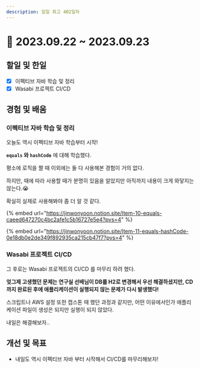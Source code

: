 ```yaml
---
description: 일일 회고 402일차
---
```


# 🙂 2023.09.22 \~ 2023.09.23

## 할일 및 한일&#x20;

* [x] 이펙티브 자바 학습 및 정리&#x20;
* [x] Wasabi 프로젝트 CI/CD&#x20;

## 경험 및 배움&#x20;

### 이펙티브 자바 학습 및 정리&#x20;

오늘도 역시 이펙티브 자바 학습부터 시작!

**`equals` 와 `hashCode`** 에 대해 학습했다.

평소에 로직을 짤 때 이외에는 둘 다 사용해본 경험이 거의 없다.

하지만, 때에 따라 사용할 때가 분명히 있음을 알았지만 아직까지 내용이 크게 와닿지는 않는다.😭

확실히 실제로 사용해봐야 좀 더 알 것 같다.

{% embed url="https://jinwonyoon.notion.site/Item-10-equals-caeed647270c4bc2afe1c5b16727e5e4?pvs=4" %}

{% embed url="https://jinwonyoon.notion.site/Item-11-equals-hashCode-0e18db0e2de349f892935ca215cb47f7?pvs=4" %}

### Wasabi 프로젝트 CI/CD&#x20;

그 후로는 Wasabi 프로젝트의 CI/CD 를 마무리 하려 했다.

**엊그제 고생했던 문제는 연구실 선배님이 DB를 H2로 변경해서 우선 해결하셨지만, CD까지 완료된 후에 애플리케이션이 실행되지 않는 문제가 다시 발생했다!**

스크립트나 AWS 설정 또한 캡스톤 때 했던 과정과 같지만, 어떤 이유에서인가 애플리케이션 파일이 생성은 되지만 실행이 되지 않았다.

내일은 해결해보자..

## 개선 및 목표&#x20;

* 내일도 역시 이펙티브 자바 부터 시작해서 CI/CD를 마무리해보자!&#x20;
